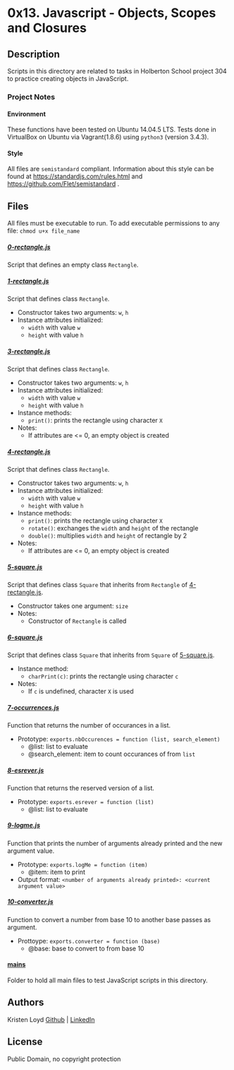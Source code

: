 # 0x13. Javascript - Objects, Scopes and Closures

## Description
Scripts in this directory are related to tasks in Holberton School project 304 to practice creating objects in JavaScript.

### Project Notes
#### Environment
These functions have been tested on Ubuntu 14.04.5 LTS.
Tests done in VirtualBox on Ubuntu via Vagrant(1.8.6) using `python3` (version 3.4.3).

#### Style
All files are `semistandard` compliant.
Information about this style can be found at https://standardjs.com/rules.html and https://github.com/Flet/semistandard .

## Files
All files must be executable to run. To add executable permissions to any file: `chmod u+x file_name`

##### [0-rectangle.js](0-rectangle.js)
Script that defines an empty class `Rectangle`.

##### [1-rectangle.js](1-rectangle.js)
Script that defines class `Rectangle`.
* Constructor takes two arguments: `w`, `h`
* Instance attributes initialized:
  * `width` with value `w`
  * `height` with value `h`

##### [3-rectangle.js](3-rectangle.js)
Script that defines class `Rectangle`.
* Constructor takes two arguments: `w`, `h`
* Instance attributes initialized:
  * `width` with value `w`
  * `height` with value `h`
* Instance methods:
  * `print()`: prints the rectangle using character `X`
* Notes:
  * If attributes are <= 0, an empty object is created

##### [4-rectangle.js](4-rectangle.js)
Script that defines class `Rectangle`.
* Constructor takes two arguments: `w`, `h`
* Instance attributes initialized:
  * `width` with value `w`
  * `height` with value `h`
* Instance methods:
  * `print()`: prints the rectangle using character `X`
  * `rotate()`: exchanges the `width` and `height` of the rectangle
  * `double()`: multiplies `width` and `height` of rectangle by 2
* Notes:
  * If attributes are <= 0, an empty object is created

##### [5-square.js](5-square.js)
Script that defines class `Square` that inherits from `Rectangle` of [4-rectangle.js](4-rectangle.js).
* Constructor takes one argument: `size`
* Notes:
  * Constructor of `Rectangle` is called

##### [6-square.js](6-square.js)
Script that defines class `Square` that inherits from `Square` of [5-square.js](5-square.js).
* Instance method:
  * `charPrint(c)`: prints the rectangle using character `c`
* Notes:
  * If `c` is undefined, character `X` is used

##### [7-occurrences.js](7-occurences.js)
Function that returns the number of occurances in a list.
* Prototype: `exports.nbOccurences = function (list, search_element)`
  * @list: list to evaluate
  * @search_element: item to count occurances of from `list`

##### [8-esrever.js](8-esrever.js)
Function that returns the reserved version of a list.
* Prototype: `exports.esrever = function (list)`
  * @list: list to evaluate

##### [9-logme.js](9-logme.js)
Function that prints the number of arguments already printed and the new argument value.
* Prototype: `exports.logMe = function (item)`
  * @item: item to print
* Output format: `<number of arguments already printed>: <current argument value>`

##### [10-converter.js](10-converter.js)
Function to convert a number from base 10 to another base passes as argument.
* Prottoype: `exports.converter = function (base)`
  * @base: base to convert to from base 10

#### [mains](mains)
Folder to hold all main files to test JavaScript scripts in this directory.


## Authors
Kristen Loyd        [Github](https://github.com/KRLoyd) |  [LinkedIn](https://www.linkedin.com/in/kristen-loyd-34984a92)

## License
Public Domain, no copyright protection